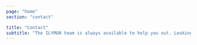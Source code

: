 ```yaml
---
page: "home"
section: "contact"

title: "Contact"
subtitle: "The ILYMUN team is always available to help you out. Looking for more information? Have any questions about ILYMUN? Don't hesitate to contact us."
---
```


